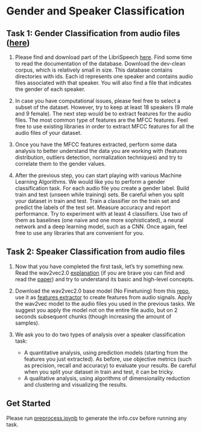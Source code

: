 # Gender and Speaker Classification

## Task 1: Gender Classification from audio files ([here](./task1.ipynb))
1. Please find and download part of the LibriSpeech <a href="https://www.openslr.org/12/" target="_blank">here</a>. Find some time to read the
documentation of the database. Download the dev-clean corpus, which is relatively small in size. This database contains directories with ids. Each id represents one speaker and contains audio files associated with that speaker. You will also find a file that indicates the gender of each speaker.

2. In case you have computational issues, please feel free to select a subset of the dataset. However, try to keep at least 18 speakers (9 male and 9 female). The next step would be to extract features for the audio files. The most common type of features are the MFCC features. Feel free to use existing libraries in order to extract MFCC features for all the audio files of your dataset.

3. Once you have the MFCC features extracted, perform some data analysis to better
understand the data you are working with (features distribution, outliers detection, normalization techniques) and try to correlate them to the gender values.

4. After the previous step, you can start playing with various Machine Learning Algorithms. We would like you to perform a gender classification task. For each audio file you create a gender label. Build train and test (unseen while training) sets. Be careful when you split your dataset in train and test. Train a classifier on the train set and predict the labels of the test set. Measure accuracy and report performance. Try to experiment with at least 4 classifiers. Use two of them as baselines (one naive and one more sophisticated), a neural network and a deep learning model, such as a CNN. Once again, feel free to use any libraries that are convenient for you.

## Task 2: Speaker Classification from audio files
1. Now that you have completed the first task, let’s try something new. Read the
wav2vec2.0 <a href="https://maelfabien.github.io/machinelearning/wav2vec/#b-the-model" target="_blank">explanation</a> (if you are brave you can find and read the <a href="https://arxiv.org/pdf/2006.11477" target="_blank">paper</a>) and try to understand its basic and high-level concepts.

2. Download the wav2vec2.0 base model (No Finetuning) from this <a href="https://github.com/facebookresearch/fairseq/blob/main/examples/wav2vec/README.md" target="_blank">repo</a>, use it as <a href="https://github.com/facebookresearch/fairseq/blob/main/examples/wav2vec/README.md#wav2vec" target="_blank">features extractor</a> to create features from audio signals. Apply the wav2vec model to the audio files you used in the previous tasks. We suggest you apply the model not on the entire file audio, but on 2 seconds subsequent chunks (though increasing the amount of samples).

3. We ask you to do two types of analysis over a speaker classification task:
   * A quantitative analysis, using prediction models (starting from the features you just extracted). As before, use objective metrics (such as precision, recall and accuracy) to evaluate your results. Be careful when you split your dataset in train and test, it can be tricky.
   * A qualitative analysis, using algorithms of dimensionality reduction and clustering and visualizing the results.

## Get Started
Please run [preprocess.ipynb](./preprocess.ipynb) to generate the info.csv before running any task. 
